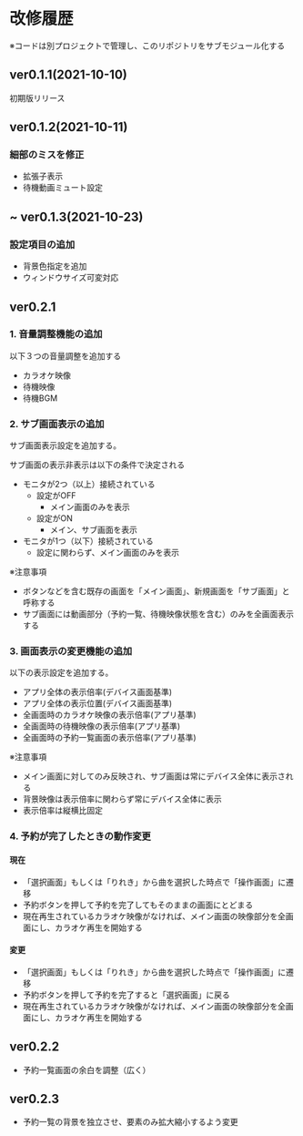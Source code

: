 # 改修履歴

※コードは別プロジェクトで管理し、このリポジトリをサブモジュール化する

## ver0.1.1(2021-10-10)

初期版リリース

## ver0.1.2(2021-10-11)

### 細部のミスを修正

- 拡張子表示
- 待機動画ミュート設定

## ~ ver0.1.3(2021-10-23)

### 設定項目の追加

- 背景色指定を追加
- ウィンドウサイズ可変対応

## ver0.2.1

### 1. 音量調整機能の追加

以下３つの音量調整を追加する

- カラオケ映像
- 待機映像
- 待機BGM

### 2. サブ画面表示の追加

サブ画面表示設定を追加する。

サブ画面の表示非表示は以下の条件で決定される

- モニタが2つ（以上）接続されている
  - 設定がOFF
    - メイン画面のみを表示
  - 設定がON
    - メイン、サブ画面を表示
- モニタが1つ（以下）接続されている
  - 設定に関わらず、メイン画面のみを表示

※注意事項

- ボタンなどを含む既存の画面を「メイン画面」、新規画面を「サブ画面」と呼称する
- サブ画面には動画部分（予約一覧、待機映像状態を含む）のみを全画面表示する

### 3. 画面表示の変更機能の追加

以下の表示設定を追加する。

- アプリ全体の表示倍率(デバイス画面基準)
- アプリ全体の表示位置(デバイス画面基準)
- 全画面時のカラオケ映像の表示倍率(アプリ基準)
- 全画面時の待機映像の表示倍率(アプリ基準)
- 全画面時の予約一覧画面の表示倍率(アプリ基準)

※注意事項

- メイン画面に対してのみ反映され、サブ画面は常にデバイス全体に表示される
- 背景映像は表示倍率に関わらず常にデバイス全体に表示
- 表示倍率は縦横比固定

### 4. 予約が完了したときの動作変更

#### 現在

- 「選択画面」もしくは「りれき」から曲を選択した時点で「操作画面」に遷移
- 予約ボタンを押して予約を完了してもそのままの画面にとどまる
- 現在再生されているカラオケ映像がなければ、メイン画面の映像部分を全画面にし、カラオケ再生を開始する

#### 変更

- 「選択画面」もしくは「りれき」から曲を選択した時点で「操作画面」に遷移
- 予約ボタンを押して予約を完了すると「選択画面」に戻る
- 現在再生されているカラオケ映像がなければ、メイン画面の映像部分を全画面にし、カラオケ再生を開始する

## ver0.2.2

- 予約一覧画面の余白を調整（広く）

## ver0.2.3

- 予約一覧の背景を独立させ、要素のみ拡大縮小するよう変更
